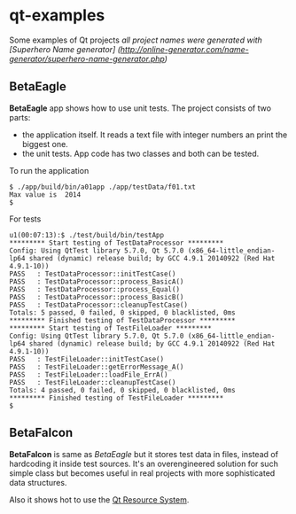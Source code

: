 # qt-examples
Some examples of Qt projects
*all project names were generated with [Superhero Name generator] (http://online-generator.com/name-generator/superhero-name-generator.php)*

## BetaEagle

**BetaEagle** app shows how to use unit tests. The project consists of two parts:
 - the application itself. It reads a text file with integer numbers an print the biggest one.
 - the unit tests. App code has two classes and both can be tested.

 To run the application
```
$ ./app/build/bin/a01app ./app/testData/f01.txt
Max value is  2014
$
```
For tests
```
u1(00:07:13):$ ./test/build/bin/testApp
********* Start testing of TestDataProcessor *********
Config: Using QtTest library 5.7.0, Qt 5.7.0 (x86_64-little_endian-lp64 shared (dynamic) release build; by GCC 4.9.1 20140922 (Red Hat 4.9.1-10))
PASS   : TestDataProcessor::initTestCase()
PASS   : TestDataProcessor::process_BasicA()
PASS   : TestDataProcessor::process_Equal()
PASS   : TestDataProcessor::process_BasicB()
PASS   : TestDataProcessor::cleanupTestCase()
Totals: 5 passed, 0 failed, 0 skipped, 0 blacklisted, 0ms
********* Finished testing of TestDataProcessor *********
********* Start testing of TestFileLoader *********
Config: Using QtTest library 5.7.0, Qt 5.7.0 (x86_64-little_endian-lp64 shared (dynamic) release build; by GCC 4.9.1 20140922 (Red Hat 4.9.1-10))
PASS   : TestFileLoader::initTestCase()
PASS   : TestFileLoader::getErrorMessage_A()
PASS   : TestFileLoader::loadFile_ErrA()
PASS   : TestFileLoader::cleanupTestCase()
Totals: 4 passed, 0 failed, 0 skipped, 0 blacklisted, 0ms
********* Finished testing of TestFileLoader *********
$
```

## BetaFalcon

**BetaFalcon** is same as *BetaEagle* but it stores test data in files, instead of hardcoding it inside test sources. It's an overengineered solution for such simple class but becomes useful in real projects with more sophisticated data structures.

Also it shows hot to use the [Qt Resource System](http://doc.qt.io/qt-5/resources.html).
